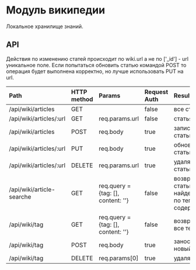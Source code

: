 # Модуль википедии
Локальное хранилище знаний.


## API
Действия по изменению статей происходит по wiki.url а не по ['_id'] - url уникальное поле.
Если попытаться обновить статью командой POST то операция будет выполнена корректно, но лучше использовать PUT на url.

| Path        | HTTP method | Params | Request Auth | Result |
| :---------- | :---------- | :----- | :----------- | :----- |
| /api/wiki/articles | GET |   | false | все статьи |
| /api/wiki/articles/:url | GET |  req.params.url  | false | статья |
| /api/wiki/articles | POST |  req.body | true | запись статьи |
| /api/wiki/articles/:url | PUT |  req.body | true | обновление статьи |
| /api/wiki/articles/:url | DELETE | req.params.url | true | удаляет статью |
| /api/wiki/article-searche | GET | req.query = {tag: [], content: ''} | false | возвращает статью найденную по тегу и содержанию |
| /api/wiki/tag | GET | req.query = {tag: [], content: ''} | false | возвращает все теги |
| /api/wiki/tag | POST | req.body | true | заносит новый тег |
| /api/wiki/tag | DELETE | req.params[0] | true | удаляет тег |
